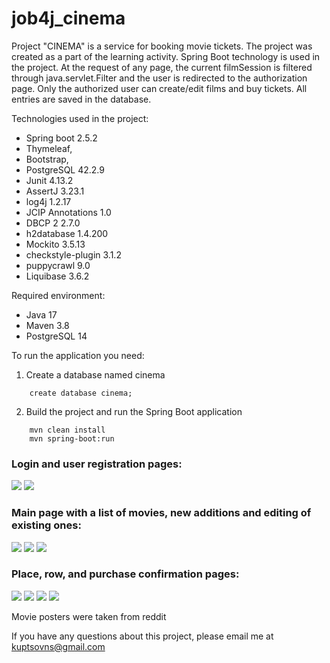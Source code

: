 
<h1>job4j_cinema</h1>

Project "CINEMA" is a service for booking movie tickets. The project was created as a part of the learning activity. Spring Boot technology is used in the project.
At the request of any page, the current filmSession is filtered through java.servlet.Filter and the user is redirected to the authorization page. 
Only the authorized user can create/edit films and buy tickets. All entries are saved in the database.

Technologies used in the project:
- Spring boot 2.5.2
- Thymeleaf,
- Bootstrap,
- PostgreSQL 42.2.9
- Junit 4.13.2
- AssertJ 3.23.1
- log4j 1.2.17
- JCIP Annotations 1.0
- DBCP 2 2.7.0
- h2database 1.4.200
- Mockito 3.5.13
- checkstyle-plugin 3.1.2
- puppycrawl 9.0
- Liquibase 3.6.2

Required environment:
- Java 17
- Maven 3.8
- PostgreSQL 14

To run the application you need:

1. Create a database named cinema
```ql
    create database cinema;
```

2. Build the project and run the Spring Boot application
```
    mvn clean install
    mvn spring-boot:run
```

### Login and user registration pages:
![](img/forReadmi/login.png)
![](img/forReadmi/reg.png)

### Main page with a list of movies, new additions and editing of existing ones:
![](img/forReadmi/main.png)
![](img/forReadmi/add.png)
![](img/forReadmi/update.png)

### Place, row, and purchase confirmation pages:
![](img/forReadmi/seats.png)
![](img/forReadmi/row.png)
![](img/forReadmi/fin.png)
![](img/forReadmi/end.png)

Movie posters were taken from reddit

If you have any questions about this project, please email me at kuptsovns@gmail.com

